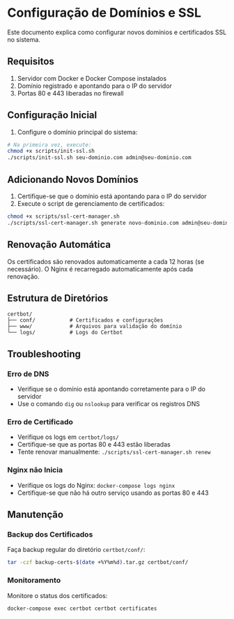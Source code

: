 # Configuração de Domínios e SSL

Este documento explica como configurar novos domínios e certificados SSL no sistema.

## Requisitos

1. Servidor com Docker e Docker Compose instalados
2. Domínio registrado e apontando para o IP do servidor
3. Portas 80 e 443 liberadas no firewall

## Configuração Inicial

1. Configure o domínio principal do sistema:

```bash
# Na primeira vez, execute:
chmod +x scripts/init-ssl.sh
./scripts/init-ssl.sh seu-dominio.com admin@seu-dominio.com
```

## Adicionando Novos Domínios

1. Certifique-se que o domínio está apontando para o IP do servidor
2. Execute o script de gerenciamento de certificados:

```bash
chmod +x scripts/ssl-cert-manager.sh
./scripts/ssl-cert-manager.sh generate novo-dominio.com admin@seu-dominio.com
```

## Renovação Automática

Os certificados são renovados automaticamente a cada 12 horas (se necessário).
O Nginx é recarregado automaticamente após cada renovação.

## Estrutura de Diretórios

```
certbot/
├── conf/           # Certificados e configurações
├── www/            # Arquivos para validação do domínio
└── logs/           # Logs do Certbot
```

## Troubleshooting

### Erro de DNS
- Verifique se o domínio está apontando corretamente para o IP do servidor
- Use o comando `dig` ou `nslookup` para verificar os registros DNS

### Erro de Certificado
- Verifique os logs em `certbot/logs/`
- Certifique-se que as portas 80 e 443 estão liberadas
- Tente renovar manualmente: `./scripts/ssl-cert-manager.sh renew`

### Nginx não Inicia
- Verifique os logs do Nginx: `docker-compose logs nginx`
- Certifique-se que não há outro serviço usando as portas 80 e 443

## Manutenção

### Backup dos Certificados
Faça backup regular do diretório `certbot/conf/`:
```bash
tar -czf backup-certs-$(date +%Y%m%d).tar.gz certbot/conf/
```

### Monitoramento
Monitore o status dos certificados:
```bash
docker-compose exec certbot certbot certificates
```
